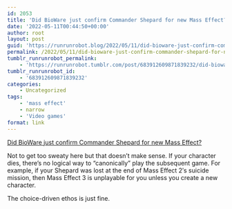 ```yaml
---
id: 2053
title: 'Did BioWare just confirm Commander Shepard for new Mass Effect?'
date: '2022-05-11T00:44:50+00:00'
author: root
layout: post
guid: 'https://runrunrobot.blog/2022/05/11/did-bioware-just-confirm-commander-shepard-for-new/'
permalink: /2022/05/11/did-bioware-just-confirm-commander-shepard-for-new/
tumblr_runrunrobot_permalink:
    - 'https://runrunrobot.tumblr.com/post/683912609871839232/did-bioware-just-confirm-commander-shepard-for-new'
tumblr_runrunrobot_id:
    - '683912609871839232'
categories:
    - Uncategorized
tags:
    - 'mass effect'
    - narrow
    - 'Video games'
format: link
---
```


[Did BioWare just confirm Commander Shepard for new Mass Effect?](https://mobilesyrup.com/2022/05/10/bioware-new-mass-effect-commander-shepard-confirmation-deleted-post/)

<div class="link_description">Not to get too sweaty here but that doesn’t make sense. If your character dies, there’s no logical way to “canonically” play the subsequent game. For example, if your Shepard was lost at the end of Mass Effect 2′s suicide mission, then Mass Effect 3 is unplayable for you unless you create a new character.

The choice-driven ethos is just fine.

</div>